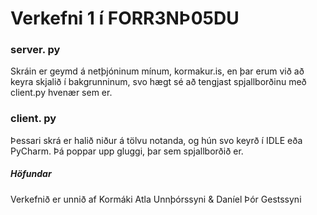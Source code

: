 # Verkefni 1 í FORR3NÞ05DU


### server. py

Skráin er geymd á netþjóninum mínum, kormakur.is, en þar erum við að keyra skjalið í bakgrunninum, svo hægt sé að tengjast spjallborðinu með client.py hvenær sem er. 

### client. py

Þessari skrá er halið niður á tölvu notanda, og hún svo keyrð í IDLE eða PyCharm. Þá poppar upp gluggi, þar sem spjallborðið er.

##### Höfundar
Verkefnið er unnið af Kormáki Atla Unnþórssyni & Daníel Þór Gestssyni
